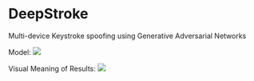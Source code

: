 # DeepStroke
Multi-device Keystroke spoofing using Generative Adversarial Networks


Model:
![](https://github.com/sheshappanavar/DeepStroke/blob/master/KDD/Model.png)

Visual Meaning of Results:
![](https://github.com/sheshappanavar/DeepStroke/blob/master/KDD/LossMeaning.png)
